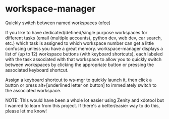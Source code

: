# workspace-manager
Quickly switch between named workspaces (xfce)

If you like to have dedicated/defined/single purpose workspaces for different tasks (email (multiple accounts), python dev, web dev, car search, etc.) which task is assigned to which workspace number can get a little confusing unless you have a great memory. workspace-manager displays a list of (up to 12) workspace buttons (with keyboard shortcuts), each labeled with the task associated with that workspace to allow you to quickly switch between workspaces by clicking the appropriate button or pressing the associated keyboard shortcut.

Assign a keyboard shortcut to ws-mgr to quickly launch it, then click a button or press alt+[underlined letter on button] to immediately switch to the associated workspace.

NOTE: This would have been a whole lot easier using Zenity and xdotool but I wanred to learn from this project. If there's a better/easier way to do this, please let me know!
